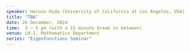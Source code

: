 ```yaml
---
speaker: Haruzo Hida (University of California at Los Angeles, USA)
title: "TBA"
date: 26 December, 2024
time:  3 – 5 pm (with a 15 minute break in between)
venue: LH-1, Mathematics Department
series: "Eigenfunctions Seminar"
---
```

